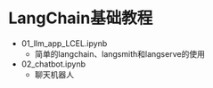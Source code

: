 # LangChain基础教程
- 01_llm_app_LCEL.ipynb
    - 简单的langchain、langsmith和langserve的使用
- 02_chatbot.ipynb
    - 聊天机器人